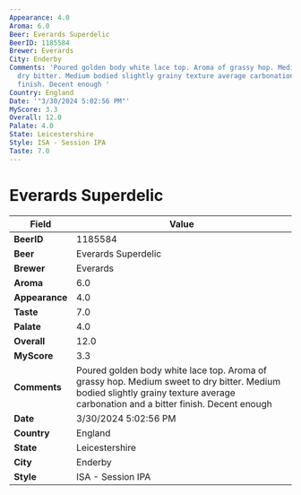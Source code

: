 ```yaml
---
Appearance: 4.0
Aroma: 6.0
Beer: Everards Superdelic
BeerID: 1185584
Brewer: Everards
City: Enderby
Comments: 'Poured golden body white lace top. Aroma of grassy hop. Medium sweet to
  dry bitter. Medium bodied slightly grainy texture average carbonation and a bitter
  finish. Decent enough '
Country: England
Date: '"3/30/2024 5:02:56 PM"'
MyScore: 3.3
Overall: 12.0
Palate: 4.0
State: Leicestershire
Style: ISA - Session IPA
Taste: 7.0
---
```


# Everards Superdelic

| Field         | Value |
|---------------|-------|
| **BeerID** | 1185584 |
| **Beer** | Everards Superdelic |
| **Brewer** | Everards |
| **Aroma** | 6.0 |
| **Appearance** | 4.0 |
| **Taste** | 7.0 |
| **Palate** | 4.0 |
| **Overall** | 12.0 |
| **MyScore** | 3.3 |
| **Comments** | Poured golden body white lace top. Aroma of grassy hop. Medium sweet to dry bitter. Medium bodied slightly grainy texture average carbonation and a bitter finish. Decent enough  |
| **Date** | 3/30/2024 5:02:56 PM |
| **Country** | England |
| **State** | Leicestershire |
| **City** | Enderby |
| **Style** | ISA - Session IPA |
